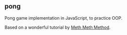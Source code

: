 ## pong

Pong game implementation in JavaScript, to practice OOP.

Based on a wonderful tutorial by [Meth Meth Method](https://github.com/meth-meth-method).
